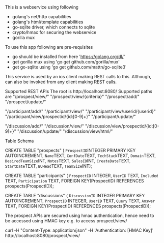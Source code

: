 This is a webservice using following
 - golang's net/http capabilities
 - golang's html/template capabilities
 - go-sqlite driver, which connects to sqlite
 - crypto/hmac for securing the webservice
 - gorilla mux

To use this app following are pre-requisites
 - go should be installed from here 'https://golang.org/dl/'
 - get gorilla mux using 'go get github.com/gorilla/mux'
 - get go-sqlite using 'go get github.com/mattn/go-sqlite3'

This service is used by an ios client making REST calls
to this. Although, can also be invoked from any client making
REST calls.

Supported REST APIs
The root is http://localhost:8080/
Supported paths are
 "/prospect/view/"
 "/prospect/view/{criteria}"
 "/prospect/add/"
 "/prospect/update/"

 "/participant/add/"
 "/participant/view/"
 "/participant/view/userid/{userid}"
 "/participant/view/prospectid/{id:[0-9]+}"
 "/participant/update/"

 "/discussion/add/"
 "/discussion/view/"
 "/discussion/view/prospectid/{id:[0-9]+}"
 "/discussion/update/"
 "/discussion/view/html/"

 Table Schema

 CREATE TABLE "prospects" (
  `ProspectID`INTEGER PRIMARY KEY AUTOINCREMENT,
  `Name`TEXT,
  `ConfDate`TEXT,
  `TechStack`TEXT,
  `Domain`TEXT,
  `DesiredTeamSize`INT,
  `Notes`TEXT,
  `SalesID`INT,
  `CreateDate`TEXT,
  `StartDate`TEXT,
  `BUHead`TEXT,
 `TeamSize`INT);

CREATE TABLE "participants" (
`ProspectID` INTEGER,
`UserID` TEXT,
`Included` TEXT,
`Participation` TEXT,
 FOREIGN KEY(ProspectID) REFERENCES prospects(ProspectID));

CREATE TABLE "discussions" (
`DiscussionID` INTEGER PRIMARY KEY AUTOINCREMENT,
`ProspectID` INTEGER,
`UserID` TEXT,
`Query` TEXT,
`Answer` TEXT,
 FOREIGN KEY(ProspectID) REFERENCES prospects(ProspectID));

 The prospect APIs are secured using hmac authentication, hence need to be accessed
 using HMAC key
 e.g. to access prospect/view/

 curl -H "Content-Type: application/json" -H 'Authentication: [HMAC Key]' http://localhost:8080/prospect/view/

